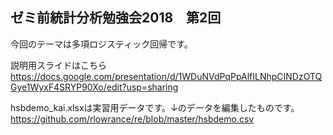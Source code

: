 ## ゼミ前統計分析勉強会2018　第2回

今回のテーマは多項ロジスティック回帰です。

説明用スライドはこちら  
https://docs.google.com/presentation/d/1WDuNVdPqPpAlfILNhpCINDzOTQGye1WyxF4SRYP90Xo/edit?usp=sharing

hsbdemo_kai.xlsxは実習用データです。↓のデータを編集したものです。  
https://github.com/rlowrance/re/blob/master/hsbdemo.csv

